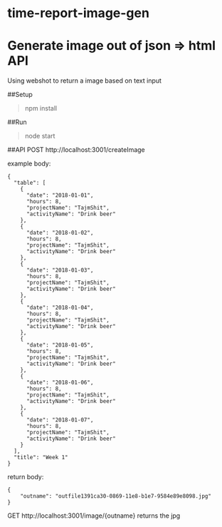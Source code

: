 # time-report-image-gen
# Generate image out of json => html API
Using webshot to return a image based on text input

##Setup
> npm install

##Run
> node start

##API
POST http://localhost:3001/createImage

example body:
```
{
  "table": [
    {
      "date": "2018-01-01",
      "hours": 8,
      "projectName": "TajmShit",
      "activityName": "Drink beer"
    },
    {
      "date": "2018-01-02",
      "hours": 8,
      "projectName": "TajmShit",
      "activityName": "Drink beer"
    },
    {
      "date": "2018-01-03",
      "hours": 8,
      "projectName": "TajmShit",
      "activityName": "Drink beer"
    },
    {
      "date": "2018-01-04",
      "hours": 8,
      "projectName": "TajmShit",
      "activityName": "Drink beer"
    },
    {
      "date": "2018-01-05",
      "hours": 8,
      "projectName": "TajmShit",
      "activityName": "Drink beer"
    },
    {
      "date": "2018-01-06",
      "hours": 8,
      "projectName": "TajmShit",
      "activityName": "Drink beer"
    },
    {
      "date": "2018-01-07",
      "hours": 8,
      "projectName": "TajmShit",
      "activityName": "Drink beer"
    }
  ],
  "title": "Week 1"
}
```
return body: 
```
{
    "outname": "outfile1391ca30-0869-11e8-b1e7-9584e89e8098.jpg"
}
```

GET http://localhost:3001/image/{outname} returns the jpg


